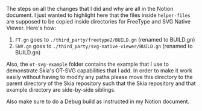The steps on all the changes that I did and why are all in the Notion document. I just wanted to highlight here that the files inside `helper-files` are supposed to be copied inside directories for FreeType and SVG Native Viewer. Here's how:

1. `FT.gn` goes to `./third_party/freetype2/BUILD.gn` (renamed to BUILD.gn)
2. `SNV.gn` goes to `./third_party/svg-native-viewer/BUILD.gn` (renamed to BUILD.gn)

Also, the `ot-svg-example` folder contains the example that I use to demonstrate Skia's OT-SVG capabilities that I add. In order to make it work easily without having to modify any paths please move this directory to the parent directory of the Skia repository such that the Skia repository and that example directory are side-by-side siblings.

Also make sure to do a Debug build as instructed in my Notion document.
